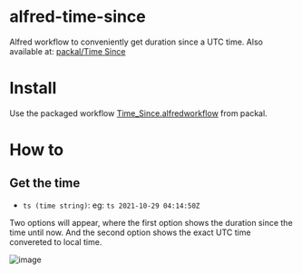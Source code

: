 alfred-time-since
==============

Alfred workflow to conveniently get duration since a UTC time.
Also available at: [packal/Time Since](http://www.packal.org/workflow/time)

# Install
Use the packaged workflow [Time_Since.alfredworkflow](https://github.com/meta/repository/raw/master/com.meta/Time_Since.alfredworkflow) from packal.

# How to

## Get the time

- `ts (time string)`: eg: `ts 2021-10-29 04:14:50Z`

Two options will appear, where the first option shows the duration since the time until now.
And the second option shows the exact UTC time convereted to local time.

![image](https://user-images.githubusercontent.com/5732757/139564511-08c91580-c84c-4cb0-99d7-71e8d3657608.png)
